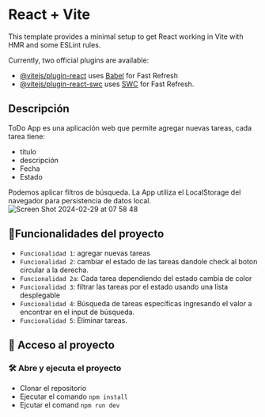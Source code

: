 # React + Vite

This template provides a minimal setup to get React working in Vite with HMR and some ESLint rules.

Currently, two official plugins are available:

- [@vitejs/plugin-react](https://github.com/vitejs/vite-plugin-react/blob/main/packages/plugin-react/README.md) uses [Babel](https://babeljs.io/) for Fast Refresh
- [@vitejs/plugin-react-swc](https://github.com/vitejs/vite-plugin-react-swc) uses [SWC](https://swc.rs/) for Fast Refresh.

## Descripción
ToDo App es una aplicación web que permite agregar nuevas tareas, cada tarea tiene:
- titulo
- descripción
- Fecha
- Estado

Podemos aplicar filtros de búsqueda. La App utiliza el LocalStorage del navegador para persistencia de datos local.
![Screen Shot 2024-02-29 at 07 58 48](https://github.com/98Oveja/project-todo-/assets/16054430/99999407-712b-4f19-8a0d-74ce61194b6f)

## :hammer:Funcionalidades del proyecto

- `Funcionalidad 1`: agregar nuevas tareas
- `Funcionalidad 2`: cambiar el estado de las tareas dandole check al boton circular a la derecha.
- `Funcionalidad 2a`: Cada tarea dependiendo del estado cambia de color
- `Funcionalidad 3`: filtrar las tareas por el estado usando una lista desplegable
- `Funcionalidad 4`: Búsqueda de tareas específicas ingresando el valor a encontrar en el input de búsqueda.
- `Funcionalidad 5`: Eliminar tareas.
## 📁 Acceso al proyecto

### 🛠️ Abre y ejecuta el proyecto

- Clonar el repositorio
- Ejecutar el comando `npm install`
- Ejcutar el comand `npm run dev`


